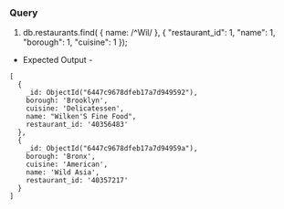 ### Query

1.  db.restaurants.find( { name: /^Wil/ }, { "restaurant_id": 1, "name": 1, "borough": 1, "cuisine": 1 });

- Expected Output -

```
[
  {
    _id: ObjectId("6447c9678dfeb17a7d949592"),
    borough: 'Brooklyn',
    cuisine: 'Delicatessen',
    name: "Wilken'S Fine Food",
    restaurant_id: '40356483'
  },
  {
    _id: ObjectId("6447c9678dfeb17a7d94959a"),
    borough: 'Bronx',
    cuisine: 'American',
    name: 'Wild Asia',
    restaurant_id: '40357217'
  }
]
```

